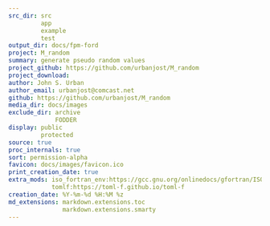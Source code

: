 ```yaml
---
src_dir: src
         app
         example
         test
output_dir: docs/fpm-ford
project: M_random
summary: generate pseudo random values
project_github: https://github.com/urbanjost/M_random
project_download:
author: John S. Urban
author_email: urbanjost@comcast.net
github: https://github.com/urbanjost/M_random
media_dir: docs/images
exclude_dir: archive
             FODDER
display: public
         protected
source: true
proc_internals: true
sort: permission-alpha
favicon: docs/images/favicon.ico
print_creation_date: true
extra_mods: iso_fortran_env:https://gcc.gnu.org/onlinedocs/gfortran/ISO_005fFORTRAN_005fENV.html
            tomlf:https://toml-f.github.io/toml-f
creation_date: %Y-%m-%d %H:%M %z
md_extensions: markdown.extensions.toc
               markdown.extensions.smarty
---
```

